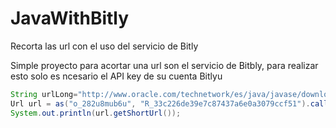 # JavaWithBitly
Recorta las url con el uso del servicio de Bitly

Simple proyecto para acortar una url son el servicio de Bitbly, para realizar esto solo es ncesario el API key de su cuenta Bitlyu
```Java
String urlLong="http://www.oracle.com/technetwork/es/java/javase/downloads/jdk7-downloads-1880260.html";
Url url = as("o_282u8mub6u", "R_33c226de39e7c87437a6e0a3079ccf51").call(shorten(urlLong));
System.out.println(url.getShortUrl());
```		
